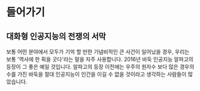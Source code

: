 # 들어가기
## 대화형 인공지능의 전쟁의 서막

보통 어떤 분야에서 모두가 기억 할 만한 기념비적인 큰 사건이 일어났을 경우, 우리는 보통 '역사에 한 획을 긋다'라는 말을 자주 사용합니다. 2016년 바둑 인공지능 알파고의 등장이 그 좋은 예일 것입니다. 알파고의 등장 이전에는 우주의 원자수 보다 많은 경우의 수를 가진 바둑을 절대 인공지능이 인간을 이길 수 없을 것이라고 생각하는 사람들이 많았습니다. 

# 
